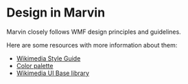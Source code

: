 # Design in Marvin

Marvin closely follows WMF design principles and guidelines.

Here are some resources with more information about them:

* [Wikimedia Style Guide][]
* [Color palette][]
* [Wikimedia UI Base library][]

[wikimedia style guide]: https://wikimedia.github.io/WikimediaUI-Style-Guide/
[color palette]: https://phabricator.wikimedia.org/M82
[wikimedia ui base library]: https://github.com/wikimedia/wikimedia-ui-base/blob/master/wikimedia-ui-base.css

